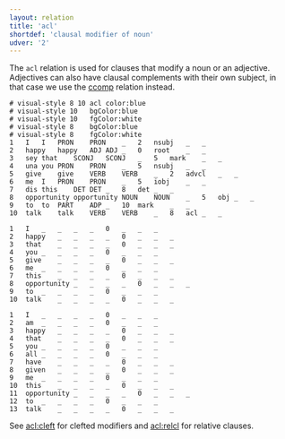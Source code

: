 ```yaml
---
layout: relation
title: 'acl'
shortdef: 'clausal modifier of noun'
udver: '2'
---
```


The `acl` relation is used for clauses that modify a noun or an adjective. Adjectives can also have clausal complements with their own subject, in that case we use the [ccomp]() relation instead.

~~~ conllu
# visual-style 8 10 acl	color:blue
# visual-style 10	bgColor:blue
# visual-style 10	fgColor:white
# visual-style 8	bgColor:blue
# visual-style 8	fgColor:white
1	I	I	PRON	PRON	_	2	nsubj	_	_
2	happy	happy	ADJ	ADJ	_	0	root	_	_
3	sey	that	SCONJ	SCONJ	_	5	mark	_	_
4	una	you	PRON	PRON	_	5	nsubj	_	_
5	give	give	VERB	VERB	_	2	advcl	_	_
6	me	I	PRON	PRON	_	5	iobj	_	_
7	dis	this	DET	DET	_	8	det	_	_
8	opportunity	opportunity	NOUN	NOUN	_	5	obj	_	_
9	to	to	PART	ADP	_	10	mark	_	_
10	talk	talk	VERB	VERB	_	8	acl	_	_

1	I	_	_	_	_	0	_	_	_
2	happy	_	_	_	_	0	_	_	_
3	that	_	_	_	_	0	_	_	_
4	you	_	_	_	_	0	_	_	_
5	give	_	_	_	_	0	_	_	_
6	me	_	_	_	_	0	_	_	_
7	this	_	_	_	_	0	_	_	_
8	opportunity	_	_	_	_	0	_	_	_
9	to	_	_	_	_	0	_	_	_
10	talk	_	_	_	_	0	_	_	_

1	I	_	_	_	_	0	_	_	_
2	am	_	_	_	_	0	_	_	_
3	happy	_	_	_	_	0	_	_	_
4	that	_	_	_	_	0	_	_	_
5	you	_	_	_	_	0	_	_	_
6	all	_	_	_	_	0	_	_	_
7	have	_	_	_	_	0	_	_	_
8	given	_	_	_	_	0	_	_	_
9	me	_	_	_	_	0	_	_	_
10	this	_	_	_	_	0	_	_	_
11	opportunity	_	_	_	_	0	_	_	_
12	to	_	_	_	_	0	_	_	_
13	talk	_	_	_	_	0	_	_	_
~~~ 


See [acl:cleft]() for clefted modifiers and [acl:relcl]() for relative clauses.

<!-- Interlanguage links updated Po 6. listopadu 2023, 21:42:14 CET -->
